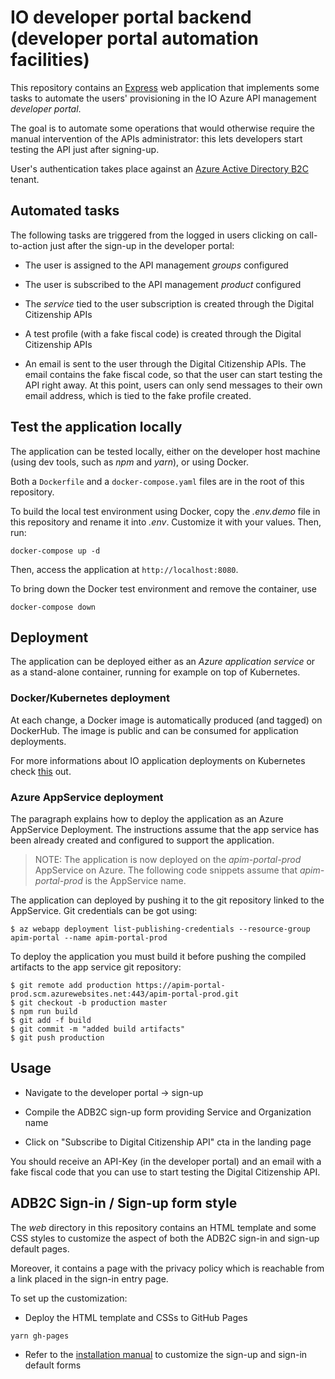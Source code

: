 # IO developer portal backend (developer portal automation facilities)

This repository contains an [Express](http://expressjs.com/) web application that implements some tasks to automate the users' provisioning in the IO Azure API management *developer portal*.

The goal is to automate some operations that would otherwise require the manual intervention of the APIs administrator: this lets developers start testing the API just after signing-up.

User's authentication takes place against an [Azure Active Directory B2C](https://azure.microsoft.com/en-us/services/active-directory-b2c/) tenant.

## Automated tasks

The following tasks are triggered from the logged in users clicking on call-to-action just after the sign-up in the developer portal:

* The user is assigned to the API management *groups* configured

* The user is subscribed to the API management *product* configured

* The *service* tied to the user subscription is created through the Digital Citizenship APIs

* A test profile (with a fake fiscal code) is created through the Digital Citizenship APIs

* An email is sent to the user through the Digital Citizenship APIs. The email contains the fake fiscal code, so that the user can start testing the API right away. At this point, users can only send messages to their own email address, which is tied to the fake profile created.

## Test the application locally

The application can be tested locally, either on the developer host machine (using dev tools, such as *npm* and *yarn*), or using Docker.

Both a `Dockerfile` and a `docker-compose.yaml` files are in the root of this repository.

To build the local test environment using Docker, copy the *.env.demo* file in this repository and rename it into *.env*. Customize it with your values. Then, run:

```shell
docker-compose up -d
```

Then, access the application at `http://localhost:8080`.

To bring down the Docker test environment and remove the container, use

```shell
docker-compose down
```

## Deployment

The application can be deployed either as an *Azure application service* or as a stand-alone container, running for example on top of Kubernetes.

### Docker/Kubernetes deployment

At each change, a Docker image is automatically produced (and tagged) on DockerHub. The image is public and can be consumed for application deployments.

For more informations about IO application deployments on Kubernetes check [this](https://github.com/teamdigitale/io-infrastructure-post-config) out.

### Azure AppService deployment

The paragraph explains how to deploy the application as an Azure AppService Deployment. The instructions assume that the app service has been already created and configured to support the application.

>NOTE: The application is now deployed on the *apim-portal-prod* AppService on Azure. The following code snippets assume that *apim-portal-prod* is the AppService name.

The application can deployed by pushing it to the git repository linked to the AppService. Git credentials can be got using:

```
$ az webapp deployment list-publishing-credentials --resource-group apim-portal --name apim-portal-prod
```

To deploy the application you must build it before pushing the compiled artifacts to the app service git repository:

```shell
$ git remote add production https://apim-portal-prod.scm.azurewebsites.net:443/apim-portal-prod.git
$ git checkout -b production master
$ npm run build
$ git add -f build
$ git commit -m "added build artifacts"
$ git push production
```

## Usage

* Navigate to the developer portal -> sign-up

* Compile the ADB2C sign-up form providing Service and Organization name

* Click on "Subscribe to Digital Citizenship API" cta in the landing page

You should receive an API-Key (in the developer portal) and an email with a fake fiscal code that you can use to start testing the Digital Citizenship API.

## ADB2C Sign-in / Sign-up form style

The *web* directory in this repository contains an HTML template and some CSS styles to customize the aspect of both the ADB2C sign-in and sign-up default pages.

Moreover, it contains a page with the privacy policy which is reachable from a link placed in the sign-in entry page.

To set up the customization:

* Deploy the HTML template and CSSs to GitHub Pages

```shell
yarn gh-pages
```

* Refer to the [installation manual](https://github.com/teamdigitale/io-developer-portal-backend) to customize the sign-up and sign-in default forms
